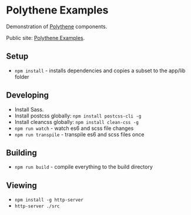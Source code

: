 # Polythene Examples

Demonstration of [Polythene](https://github.com/ArthurClemens/Polythene) components.

Public site: [Polythene Examples](http://arthurclemens.github.io/Polythene-Examples/index.html).


## Setup

* `npm install` - installs dependencies and copies a subset to the app/lib folder

## Developing

* Install Sass.
* Install postcss globally: `npm install postcss-cli -g`
* Install cleancss globally: `npm install clean-css -g`
* `npm run watch` - watch es6 and scss file changes
* `npm run transpile` - transpile es6 and scss files once

## Building

* `npm run build` - compile everything to the build directory

## Viewing

* `npm install -g http-server`
* `http-server ./src`
